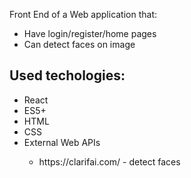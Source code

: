 Front End of a Web application that:
<ul>
  <li>Have login/register/home pages</li>
  <li>Can detect faces on image</li>
</ul>

<h2>Used techologies:</h2>
<ul>
  <li>React</li>
  <li>ES5+</li>
  <li>HTML</li>
  <li>CSS</li>
  <li>External Web APIs</li>
    <ul>
      <li>https://clarifai.com/  - detect faces</li>
    </ul>
</ul>
